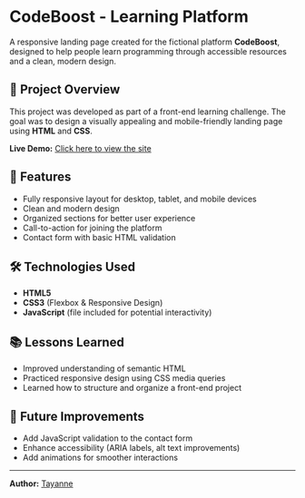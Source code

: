# CodeBoost - Learning Platform

A responsive landing page created for the fictional platform **CodeBoost**, designed to help people learn programming through accessible resources and a clean, modern design.

## 📌 Project Overview
This project was developed as part of a front-end learning challenge. The goal was to design a visually appealing and mobile-friendly landing page using **HTML** and **CSS**.

**Live Demo:** [Click here to view the site](https://tayanne1.github.io/codeboost-learning-platform/)

## 🎯 Features
- Fully responsive layout for desktop, tablet, and mobile devices
- Clean and modern design
- Organized sections for better user experience
- Call-to-action for joining the platform
- Contact form with basic HTML validation

## 🛠️ Technologies Used
- **HTML5**
- **CSS3** (Flexbox & Responsive Design)
- **JavaScript** (file included for potential interactivity)

## 📚 Lessons Learned
- Improved understanding of semantic HTML
- Practiced responsive design using CSS media queries
- Learned how to structure and organize a front-end project

## 🚀 Future Improvements
- Add JavaScript validation to the contact form
- Enhance accessibility (ARIA labels, alt text improvements)
- Add animations for smoother interactions

---
**Author:** [Tayanne](https://github.com/tayanne1)
